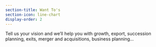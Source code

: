 ```yaml
---
section-title: Want To's
section-icon: line-chart
display-order: 2
---
```

Tell us your vision and we’ll help you with growth, export, succession planning, exits, merger and acquisitions, business planning…
